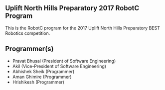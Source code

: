 ## Uplift North Hills Preparatory 2017 RobotC Program
This is the RobotC program for the 2017 Uplift North Hills Preparatory BEST Robotics competition. 

## Programmer(s)
- Pravat Bhusal (President of Software Engineering)
- Akil (Vice-President of Software Engineering)
- Abhishek Sheik (Programmer)
- Aman Ghimire (Programmer)
- Hrishikesh (Programmer)